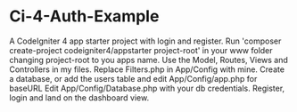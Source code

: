# Ci-4-Auth-Example
A CodeIgniter 4 app starter project with login and register.
Run 'composer create-project codeigniter4/appstarter project-root' in your www folder
changing project-root to you apps name. Use the Model, Routes, Views and Controllers in my files.
Replace Filters.php in App/Config with mine.
Create a database, or add the users table and edit App/Config/app.php for baseURL
Edit App/Config/Database.php with your db credentials.
Register, login and land on the dashboard view.
